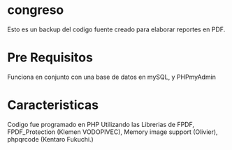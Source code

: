 # congreso
Esto es un backup del codigo fuente creado para elaborar reportes en PDF.

# Pre Requisitos
Funciona en conjunto con una base de datos en mySQL, y PHPmyAdmin

# Caracteristicas
Codigo fue programado en PHP 
Utilizando las Librerias de FPDF, FPDF_Protection (Klemen VODOPIVEC), Memory image support (Olivier), phpqrcode (Kentaro Fukuchi.)
